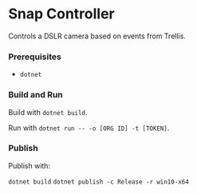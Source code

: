 # Snap Controller

Controls a DSLR camera based on events from Trellis.


### Prerequisites 

* `dotnet`

### Build and Run

Build with `dotnet build`.

Run with `dotnet run -- -o [ORG ID] -t [TOKEN]`.


### Publish

Publish with:

`dotnet build`
`dotnet publish -c Release -r win10-x64`
